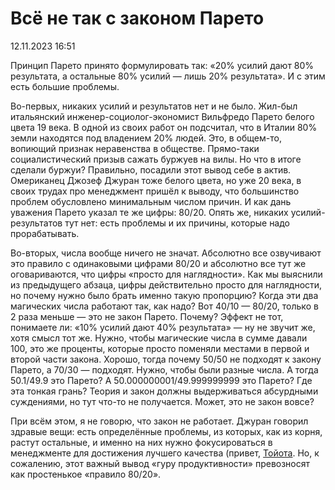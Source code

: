 # Всё не так с законом Парето

<div class="article-publication-date">
    <time datetime="2023-11-12 16:51">12.11.2023 16:51</time>
</div>

Принцип Парето принято формулировать так: «20% усилий дают 80% результата, а остальные 80% усилий — лишь 20% результата». И с этим есть большие проблемы.

Во-первых, никаких усилий и результатов нет и не было. Жил-был итальянский инженер-социолог-экономист Вильфредо Парето белого цвета 19 века. В одной из своих работ он подсчитал, что в Италии 80% земли находятся под владением 20% людей. Это, в общем-то, вопиющий признак неравенства в обществе. Прямо-таки социалистический призыв сажать буржуев на вилы. Но что в итоге сделали буржуи? Правильно, посадили этот вывод себе в актив. Омериканец Джозеф Джуран тоже белого цвета, но уже 20 века, в своих трудах про менеджмент пришёл к выводу, что большинство проблем обусловлено минимальным числом причин. И как дань уважения Парето указал те же цифры: 80/20. Опять же, никаких усилий-результатов тут нет: есть проблемы и их причины, которые надо прорабатывать.

Во-вторых, числа вообще ничего не значат. Абсолютно все озвучивают это правило с одинаковыми цифрами 80/20 и абсолютно все тут же оговариваются, что цифры «просто для наглядности». Как мы выяснили из предыдущего абзаца, цифры действительно просто для наглядности, но почему нужно было брать именно такую пропорцию? Когда эти два магических числа работают так, как надо? Вот 40/10 — 80/20, только в 2 раза меньше — это не закон Парето. Почему? Эффект не тот, понимаете ли: «10% усилий дают 40% результата» — ну не звучит же, хотя смысл тот же. Нужно, чтобы магические числа в сумме давали 100, это же проценты, которые просто поменяли местами в первой и второй части закона. Хорошо, тогда почему 50/50 не подходят к закону Парето, а 70/30 — подходят. Нужно, чтобы были разные числа. А тогда 50.1/49.9 это Парето? А 50.000000001/49.999999999 это Парето? Где эта тонкая грань? Теория и закон должны выдерживаться абсурдными суждениями, но тут что-то не получается. Может, это не закон вовсе?

При всём этом, я не говорю, что закон не работает. Джуран говорил здравые вещи: есть определённые проблемы, из которых, как из корня, растут остальные, и именно на них нужно фокусироваться в менеджменте для достижения лучшего качества (привет, [Тойота](./book-jeffrey-liker-the-toyota-way.html). Но, к сожалению, этот важный вывод «гуру продуктивности» превозносят как простенькое «правило 80/20».
